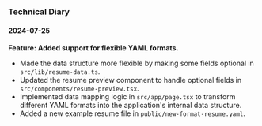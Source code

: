 ### Technical Diary

#### 2024-07-25
**Feature: Added support for flexible YAML formats.**
- Made the data structure more flexible by making some fields optional in `src/lib/resume-data.ts`.
- Updated the resume preview component to handle optional fields in `src/components/resume-preview.tsx`.
- Implemented data mapping logic in `src/app/page.tsx` to transform different YAML formats into the application's internal data structure.
- Added a new example resume file in `public/new-format-resume.yaml`.
